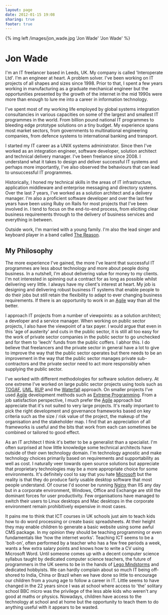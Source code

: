```yaml
---
layout: page
date: 2012-01-15 19:08
sharing: true
footer: true
---
```

{% img left /images/jon_wade.jpg 'Jon Wade' 'Jon Wade' %}

# Jon Wade

I'm an IT freelancer based in Leeds, UK.  My company is called 'Interoperate Ltd'.  I'm an engineer at heart. A problem solver. I've been working on IT projects of all shapes and sizes since 1998. Prior to that, I spent a few years working in manufacturing as a graduate mechanical engineer but the opportunities presented by the growth of the internet in the mid 1990s were more than enough to lure me into a career in information technology.

I've spent most of my working life employed by global systems integration consultancies in various capacities on some of the largest and smallest IT programmes in the world. From billion pound national IT programmes to bleeding edge prototype solutions on a tiny budget. My experience spans most market sectors, from governments to multinational engineering companies, from defence systems to international banking and transport.

I started my IT career as a UNIX systems administrator. Since then I've worked as an integration engineer, software developer, solution architect and technical delivery manager. I've been freelance since 2008. I understand what it takes to design and deliver successful IT systems and perhaps more importantly, I've also observed the behaviours that can lead to unsuccessful IT programmes.

Historically, I honed my technical skills in the areas of IT infrastructure, application middleware and enterprise messaging and directory systems. Over the last 7 years, I've worked as a solution architect and a delivery manager. I'm also a proficient software developer and over the last few years have been using Ruby on Rails for most projects that I've been involved in.  I tend to focus on the end-to-end process, from eliciting clear business requirements through to the delivery of business services and everything in between.

Outside work, I'm married with a young family. I'm also the lead singer and keyboard player in a band called [The Reason](http://www.thereason.net).

## My Philosophy

The more experience I've gained, the more I've learnt that successful IT programmes are less about technology and more about people doing business. In a nutshell, I'm about delivering value for money to my clients.  I'm not interested in spinning out a contract for as long as possible whilst delivering very little.  I always have my client's interest at heart.  My job is designing and delivering robust business IT systems that enable people to do their jobs but still retain the flexibility to adapt to ever changing business requirements.  If there is an opportunity to work in an [Agile](http://en.wikipedia.org/wiki/Agile_software_development) way than all the better.

I approach IT projects from a number of viewpoints: as a solution architect; a developer and a service manager.  When working on public sector projects, I also have the viewpoint of a tax payer.  I would argue that even in this 'age of austerity' and cuts in the public sector, it is still all too easy for the work of private sector companies in the public sector to go unchecked and for them to 'leech' funds from the public coffers.  I abhor this.  I do believe that freelancers and the private sector in general have a lot to give to improve the way that the public sector operates but there needs to be an improvement in the way that the public sector manages private sub-contractors and the private sector need to act more responsibly when supplying the public sector.

I've worked with different methodologies for software solution delivery.  At one extreme I've worked on large public sector projects using tools such as [TOGAF](http://www.opengroup.org/togaf/), [UML](www.uml.org/), [RUP](http://www.ibm.com/software/awdtools/rup/) and the [Waterfall](http://en.wikipedia.org/wiki/Waterfall_model) approach.  On smaller projects I've used [Agile](http://en.wikipedia.org/wiki/Agile_software_development) development methods such as [Extreme Programming](http://www.extremeprogramming.org/).  From a job satisfaction perspective, I much prefer the [Agile](http://en.wikipedia.org/wiki/Agile_software_development) approach but appreciate that it's not suited to very large projects.  It's really important to pick the right development and governance frameworks based on key criteria such as the size / risk value of the project, the makeup of the organisation and the stakeholder map.  I find that an appreciation of all frameworks is useful and the bits that work from each can sometimes be combined or tailored to good effect.

As an IT architect I think it's better to be a generalist than a specialist. I'm often surprised at how little knowledge some technical architects have outside of their own technology domain. I'm technology agnostic and make technology choices primarily based on requirements and supportability as well as cost. I naturally veer towards open source solutions but appreciate that proprietary technologies may be a more appropriate choice for some environments.  It's definitely cool to say that you hate [Microsoft](http://www.microsoft.com) but the reality is that they do produce fairly usable desktop software that most people understand.  Of course I'd sooner be running [Nginx](http://wiki.nginx.org/MainNginx) than IIS any day but in a corporate environment, Windows, Office and Exchange are still the dominant forces for user productivity.  Few organisations have managed to switch their users to Linux desktops and Mac desktops in the corporate environment remain prohibitively expensive in most cases.

It pains me to think that ICT courses in UK schools just aim to teach kids how to do word processing or create basic spreadsheets.  At their height they may enable children to generate a basic website using some awful CMS package.  In my opinion they should be teaching programming or even fundamentals like 'how the internet works'.  Teaching ICT seems to be a 'bolt-on', often performed by a teacher who has a few free periods a week, wants a few extra salary points and knows how to write a CV using Microsoft Word.  Until someone comes up with a decent computer science syllabus taught by dedicated computer science teachers, the future of programmers in the UK seems to be in the hands of [Lego Mindstorms](http://mindstorms.lego.com/) and dedicated hobbyists.  We can hardly complain about so much IT being off-shored to India, China or Brazil when we have done so little to encourage our children from a young age to follow a career in IT.  Little seems to have changed in the 22 years since I was at school where access to 'the' solitary school BBC micro was the privilege of the less able kids who weren't any good at maths or physics.  Nowadays, children have access to the technology at school and at home but the opportunity to teach them to do anything useful with it appears to be wasted.
